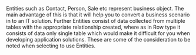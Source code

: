 <properties date="2016-05-10"
SortOrder="48"
/>

Entities such as Contact, Person, Sale etc represent business object. The main advantage of this is that it will help you to convert a business scenario in to an IT solution. Further Entities consist of data collected from multiple tables with the appropriate relationship created, where as in Row type it consists of data only single table which would make it difficult for you when developing application solutions. These are some of the consideration to be noted when selecting to use Entities.
